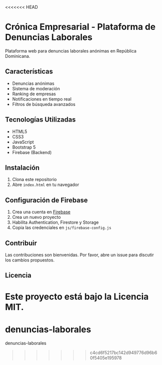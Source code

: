 <<<<<<< HEAD
# Crónica Empresarial - Plataforma de Denuncias Laborales

Plataforma web para denuncias laborales anónimas en República Dominicana.

## Características

- Denuncias anónimas
- Sistema de moderación
- Ranking de empresas
- Notificaciones en tiempo real
- Filtros de búsqueda avanzados

## Tecnologías Utilizadas

- HTML5
- CSS3
- JavaScript
- Bootstrap 5
- Firebase (Backend)

## Instalación

1. Clona este repositorio
2. Abre `index.html` en tu navegador

## Configuración de Firebase

1. Crea una cuenta en [Firebase](https://firebase.google.com)
2. Crea un nuevo proyecto
3. Habilita Authentication, Firestore y Storage
4. Copia las credenciales en `js/firebase-config.js`

## Contribuir

Las contribuciones son bienvenidas. Por favor, abre un issue para discutir los cambios propuestos.

## Licencia

Este proyecto está bajo la Licencia MIT. 
=======
# denuncias-laborales
denuncias-laborales
>>>>>>> c4cd6f5217bc142d949776d96b60f5405e195978
